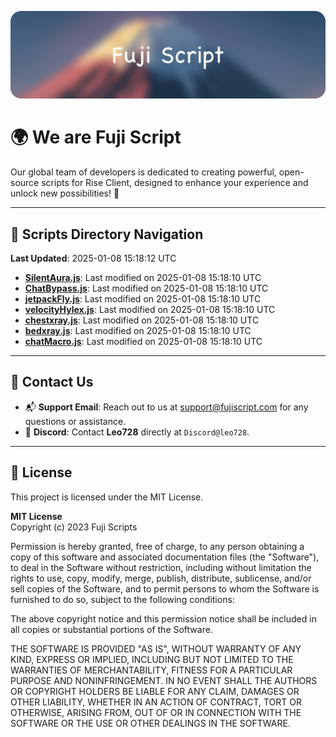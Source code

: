 ![Banner](.github/b.webp)

# 🌍 **We are Fuji Script**

Our global team of developers is dedicated to creating powerful, open-source scripts for Rise Client, designed to enhance your experience and unlock new possibilities! 🌟

---
<!-- SCRIPTS_NAVIGATION_START -->
## 📂 **Scripts Directory Navigation**

**Last Updated**: 2025-01-08 15:18:12 UTC

- **[SilentAura.js](scripts/SilentAura.js)**: Last modified on 2025-01-08 15:18:10 UTC
- **[ChatBypass.js](scripts/ChatBypass.js)**: Last modified on 2025-01-08 15:18:10 UTC
- **[jetpackFly.js](scripts/jetpackFly.js)**: Last modified on 2025-01-08 15:18:10 UTC
- **[velocityHylex.js](scripts/velocityHylex.js)**: Last modified on 2025-01-08 15:18:10 UTC
- **[chestxray.js](scripts/chestxray.js)**: Last modified on 2025-01-08 15:18:10 UTC
- **[bedxray.js](scripts/bedxray.js)**: Last modified on 2025-01-08 15:18:10 UTC
- **[chatMacro.js](scripts/chatMacro.js)**: Last modified on 2025-01-08 15:18:10 UTC

<!-- SCRIPTS_NAVIGATION_END -->

---

## 💬 **Contact Us**  
- 📬 **Support Email**: Reach out to us at [support@fujiscript.com](mailto:support@fujiscript.com) for any questions or assistance.  
- 💬 **Discord**: Contact **Leo728** directly at `Discord@leo728`.

---

## 📜 **License**

This project is licensed under the MIT License.  

**MIT License**  
Copyright (c) 2023 Fuji Scripts  

Permission is hereby granted, free of charge, to any person obtaining a copy of this software and associated documentation files (the "Software"), to deal in the Software without restriction, including without limitation the rights to use, copy, modify, merge, publish, distribute, sublicense, and/or sell copies of the Software, and to permit persons to whom the Software is furnished to do so, subject to the following conditions:  

The above copyright notice and this permission notice shall be included in all copies or substantial portions of the Software.  

THE SOFTWARE IS PROVIDED "AS IS", WITHOUT WARRANTY OF ANY KIND, EXPRESS OR IMPLIED, INCLUDING BUT NOT LIMITED TO THE WARRANTIES OF MERCHANTABILITY, FITNESS FOR A PARTICULAR PURPOSE AND NONINFRINGEMENT. IN NO EVENT SHALL THE AUTHORS OR COPYRIGHT HOLDERS BE LIABLE FOR ANY CLAIM, DAMAGES OR OTHER LIABILITY, WHETHER IN AN ACTION OF CONTRACT, TORT OR OTHERWISE, ARISING FROM, OUT OF OR IN CONNECTION WITH THE SOFTWARE OR THE USE OR OTHER DEALINGS IN THE SOFTWARE.  
